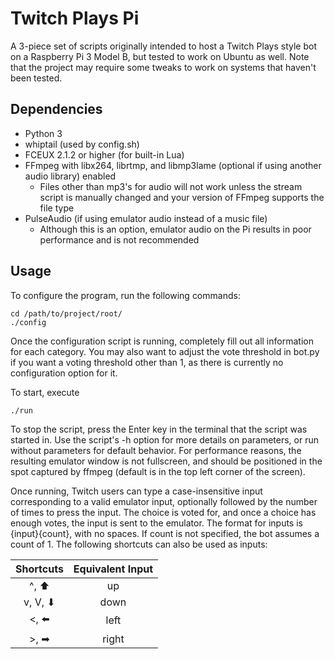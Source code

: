 # Twitch Plays Pi

A 3-piece set of scripts originally intended to host a Twitch Plays style bot on a Raspberry Pi 3 Model B, but tested to work on Ubuntu as well. Note that the project may require some tweaks to work on systems that haven't been tested.

## Dependencies

* Python 3
* whiptail (used by config.sh)
* FCEUX 2.1.2 or higher (for built-in Lua)
* FFmpeg with libx264, librtmp, and libmp3lame (optional if using another audio library) enabled
    * Files other than mp3's for audio will not work unless the stream script is manually changed and your version of FFmpeg supports the file type
* PulseAudio (if using emulator audio instead of a music file)
    * Although this is an option, emulator audio on the Pi results in poor performance and is not recommended

## Usage

To configure the program, run the following commands:

```
cd /path/to/project/root/
./config
```

Once the configuration script is running, completely fill out all information for each category. You may also want to adjust the vote threshold in bot.py if you want a voting threshold other than 1, as there is currently no configuration option for it.

To start, execute 

```
./run
```

To stop the script, press the Enter key in the terminal that the script was started in. Use the script's -h option for more details on parameters, or run without parameters for default behavior. For performance reasons, the resulting emulator window is not fullscreen, and should be positioned in the spot captured by ffmpeg (default is in the top left corner of the screen).

Once running, Twitch users can type a case-insensitive input corresponding to a valid emulator input, optionally followed by the number of times to press the input. The choice is voted for, and once a choice has enough votes, the input is sent to the emulator. The format for inputs is {input}{count}, with no spaces. If count is not specified, the bot assumes a count of 1. The following shortcuts can also be used as inputs:

| Shortcuts | Equivalent Input |
|:---------:|:----------------:|
| ^, ⬆️      | up               |
| v, V, ⬇   | down             |
| <, ⬅️      | left             |
| >, ➡      | right            |

